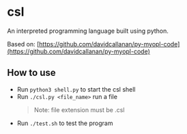 # csl

An interpreted programming language built using python.

Based on: [https://github.com/davidcallanan/py-myopl-code](https://github.com/davidcallanan/py-myopl-code)

## How to use

- Run `python3 shell.py` to start the csl shell
- Run `./csl.py <file_name>` run a file
  > Note: file extension must be .csl
- Run `./test.sh` to test the program
